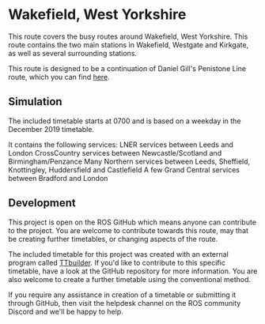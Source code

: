 # Wakefield, West Yorkshire

This route covers the busy routes around Wakefield, West Yorkshire. This route contains the two main stations in Wakefield, Westgate and Kirkgate, as well as several surrounding stations.

This route is designed to be a continuation of Daniel Gill's Penistone Line route, which you can find [here](https://www.railwayoperationsimulator.com/catalog/community-projects/united-kingdom/penistone-line).

## Simulation

The included timetable starts at 0700 and is based on a weekday in the December 2019 timetable.

It contains the following services:
LNER services between Leeds and London
CrossCountry services between Newcastle/Scotland and Birmingham/Penzance
Many Northern services between Leeds, Sheffield, Knottingley, Huddersfield and Castlefield
A few Grand Central services between Bradford and London

## Development

This project is open on the ROS GitHub which means anyone can contribute to the project. You are welcome to contribute towards this route, may that be creating further timetables, or changing aspects of the route.

The included timetable for this project was created with an external program called [TTbuilder](https://github.com/david-humble/TTbuilder). If you'd like to contribute to this specific timetable, have a look at the GitHub repository for more information. You are also welcome to create a further timetable using the conventional method.

If you require any assistance in creation of a timetable or submitting it through GitHub, then visit the helpdesk channel on the ROS community Discord and we'll be happy to help.
